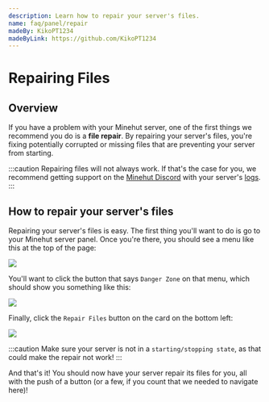 ```yaml
---
description: Learn how to repair your server's files.
name: faq/panel/repair
madeBy: KikoPT1234
madeByLink: https://github.com/KikoPT1234
---
```


# Repairing Files

## Overview

If you have a problem with your Minehut server, one of the first things we recommend you do is a **file repair**. By repairing your server's files, you're fixing potentially corrupted or missing files that are preventing your server from starting.

:::caution
Repairing files will not always work. If that's the case for you, we recommend getting support on the [Minehut Discord](https://discord.gg/minehut) with your server's [logs](/faq/panel/logs).
:::

## How to repair your server's files

Repairing your server's files is easy. The first thing you'll want to do is go to your Minehut server panel. Once you're there, you should see a menu like this at the top of the page:

![](/img/panel-menu.png)

You'll want to click the button that says `Danger Zone` on that menu, which should show you something like this:

![](/img/panel-danger.png)

Finally, click the `Repair Files` button on the card on the bottom left:

![](/img/panel-repair.png)

:::caution
Make sure your server is not in a `starting/stopping state`, as that could make the repair not work!
:::

And that's it! You should now have your server repair its files for you, all with the push of a button (or a few, if you count that we needed to navigate here)!

